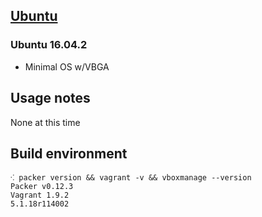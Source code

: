 ## [Ubuntu](https://www.ubuntu.com)

### Ubuntu 16.04.2

* Minimal OS w/VBGA

## Usage notes

None at this time

## Build environment

```shell
⁖ packer version && vagrant -v && vboxmanage --version
Packer v0.12.3
Vagrant 1.9.2
5.1.18r114002
```
